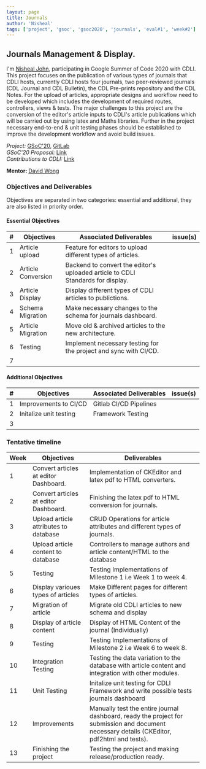 ```yaml
---
layout: page
title: Journals
author: 'Nisheal'
tags: ['project', 'gsoc', 'gsoc2020', 'journals', 'eval#1', 'week#2']
---
```


## Journals Management & Display.

I'm <a href="https://in.linkedin.com/in/nishealjohn">Nisheal John</a>, participating in Google Summer of Code 2020 with CDLI.
This project focuses on the publication of various types of journals that CDLI hosts, currently CDLI hosts four journals, two peer-reviewed journals (CDL Journal and CDL Bulletin), the CDL Pre-prints repository and the CDL Notes. For the upload of articles, appropriate designs and workflow need to be developed which includes the development of required routes, controllers, views & tests. The major challenges to this project are the conversion of the editor's article inputs to CDLI's article publications which will be carried out by using latex and Maths libraries. Further in the project necessary end-to-end & unit testing phases should be established to improve the development workflow and avoid build issues.<br>

<i>Project:</i>
<a target="_blank" href="https://summerofcode.withgoogle.com/projects/#5756188689432576
">GSoC'20</a>,
<a target="_blank" href="https://gitlab.com/cdli/framework"> GitLab</a>
<br>
<i>GSoC'20 Proposal:</i>
<a href="https://docs.google.com/document/d/1RqDL5N3zou7Jr5hd7dXfV4L-Dr6gu0kOevz7tKUzsZ8/edit">Link</a><br>
<i>Contributions to CDLI:</i>
<a href="https://gitlab.com/cdli/framework/-/merge_requests?scope=all&utf8=%E2%9C%93&state=all&author_username=nishealj
">Link<a><br>

<b>Mentor: </b> <a target="_blank" href='mailto:lizardcircusus@gmail.com'>David Wong</a>

### Objectives and Deliverables

Objectives are separated in two categories: essential and additional, they are also listed in priority order.

#### Essential Objectives

| \#  | Objectives         | Associated Deliverables                                                         | issue(s) |
| --- | ------------------ | ------------------------------------------------------------------------------- | -------- |
| 1   | Article upload     | Feature for editors to upload different types of articles.                      |          |
| 2   | Article Conversion | Backend to convert the editor's uploaded article to CDLI Standards for display. |          |
| 3   | Article Display    | Display different types of CDLI articles to publictions.                        |          |
| 4   | Schema Migration   | Make necessary changes to the schema for journals dashboard.                    |          |
| 5   | Article Migration  | Move old & archived articles to the new architecture.                           |          |
| 6   | Testing            | Implement necessary testing for the project and sync with CI/CD.                |          |
| 7   |                    |

#### Additional Objectives

| \#  | Objectives             | Associated Deliverables | issue(s) |
| --- | ---------------------- | ----------------------- | -------- |
| 1   | Improvements to CI/CD  | Gitlab CI/CD Pipelines  |          |
| 2   | Initalize unit testing | Framework Testing       |          |
| 3   |                        |                         |          |

### Tentative timeline

| Week | Objectives                            | Deliverables                                                                                           |
| ---- | ------------------------------------- | ------------------------------------------------------------------------------------------------------ |
| 1    | Convert articles at editor Dashboard. | Implementation of CKEditor and latex pdf to HTML converters.                                           |
| 2    | Convert articles at editor Dashboard. | Finishing the latex pdf to HTML conversion for journals.                                               |
| 3    | Upload article attributes to database | CRUD Operations for article attributes and different types of journals.                                |
| 4    | Upload article content to database    | Controllers to manage authors and article content/HTML to the database                                 |
| 5    | Testing                               | Testing Implementations of Milestone 1 i.e Week 1 to week 4.                                                                |
| 6    | Display varioues types of articles    | Make Different pages for different types of articles.                                                  |
| 7    | Migration of article                  | Migrate old CDLI articles to new schema and display                                                    |
| 8    | Display of article content            | Display of HTML Content of the journal (Individually)                                                  |
| 9    | Testing                               | Testing Implementations of Milestone 2 i.e Week 6 to week 8.                                                                |
| 10   | Integration Testing                   | Testing the data variation to the database with article content and integration with other modules.    |
| 11   | Unit Testing                          | Initalize unit testing for CDLI Framework and write possible tests journals dashboard                  |
| 12   | Improvements                          | Manually test the entire journal dashboard, ready the project for submission and document necessary details (CKEditor, pdf2html and tests). |
| 13   | Finishing the project                 | Testing the project and making release/production ready.                                               |
